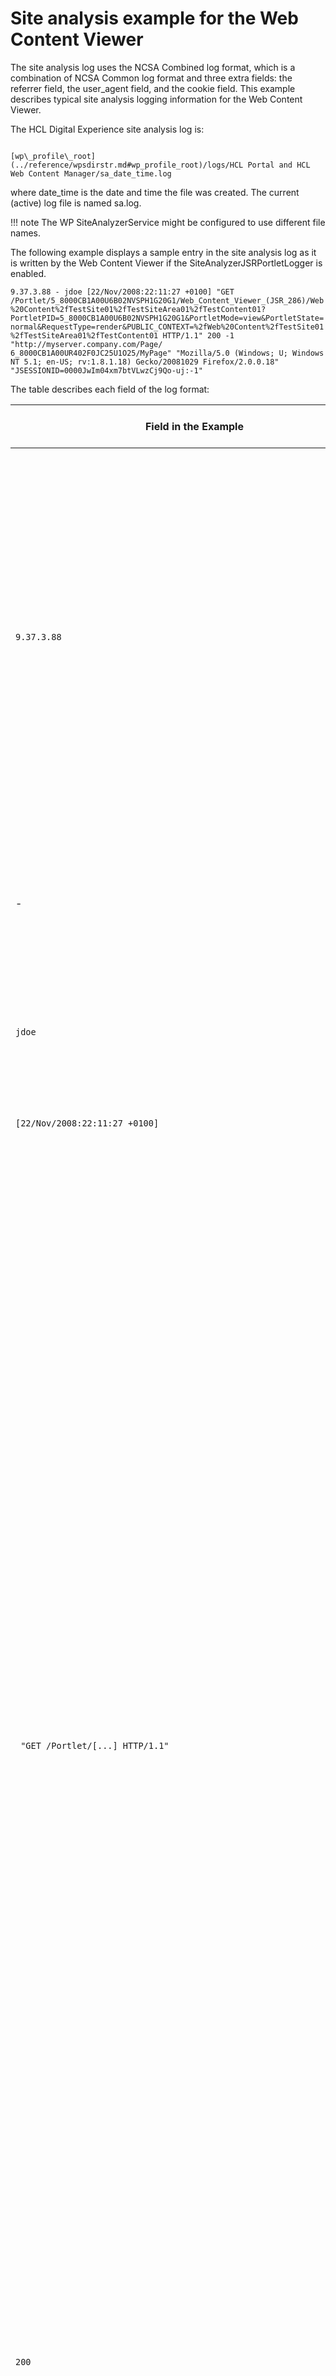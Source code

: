 # Site analysis example for the Web Content Viewer

The site analysis log uses the NCSA Combined log format, which is a combination of NCSA Common log format and three extra fields: the referrer field, the user\_agent field, and the cookie field. This example describes typical site analysis logging information for the Web Content Viewer.

The HCL Digital Experience site analysis log is:

```

[wp\_profile\_root](../reference/wpsdirstr.md#wp_profile_root)/logs/HCL Portal and HCL Web Content Manager/sa_date_time.log

```

where date\_time is the date and time the file was created. The current \(active\) log file is named sa.log.

!!! note
    The WP SiteAnalyzerService might be configured to use different file names.

The following example displays a sample entry in the site analysis log as it is written by the Web Content Viewer if the SiteAnalyzerJSRPortletLogger is enabled.

`9.37.3.88 - jdoe [22/Nov/2008:22:11:27 +0100] "GET /Portlet/5_8000CB1A00U6B02NVSPH1G20G1/Web_Content_Viewer_(JSR_286)/Web%20Content%2fTestSite01%2fTestSiteArea01%2fTestContent01?PortletPID=5_8000CB1A00U6B02NVSPH1G20G1&PortletMode=view&PortletState=normal&RequestType=render&PUBLIC_CONTEXT=%2fWeb%20Content%2fTestSite01 %2fTestSiteArea01%2fTestContent01 HTTP/1.1" 200 -1 "http://myserver.company.com/Page/ 6_8000CB1A00UR402F0JC25U1O25/MyPage" "Mozilla/5.0 (Windows; U; Windows NT 5.1; en-US; rv:1.8.1.18) Gecko/20081029 Firefox/2.0.0.18" "JSESSIONID=0000JwIm04xm7btVLwzCj9Qo-uj:-1"`

The table describes each field of the log format:

|Field in the Example|Log Field Name and Explanation|
|--------------------|------------------------------|
|`9.37.3.88`|-   **host** <br/> The IP address of the HTTP client that sent the request. <br/> **Important:** If there is a reverse proxy server between the client and the portal, the IP address that is logged is that of the reverse proxy server rather than the HTTP client. To log the IP address of the HTTP client, you must remove the reverse proxy server from the environment.|
|-|-   **rcf931** <br/> The identifier that is used to identify the client making the request. If the client identifier is not known, the field is set to the hyphen character \(`-`\).|
|`jdoe`|-   **username** <br/> The user ID for the client. If the user ID is not known, the field is set to the hyphen character \(`-`\).|
|`[22/Nov/2008:22:11:27 +0100]`|-   **date:time timezone** <br/> The date and time of the HTTP request.|
|```  "GET /Portlet/[...] HTTP/1.1"  ```|-   **request** <br/> The HTTP method, the URI of the requested resource, and the version of HTTP used by the client. The URI is composed of the following elements: <br/> -   The identifier `Portlet`. <br/> -   The ID of the Web Content Viewer instance that is requested. <br/> -   The administrative name of the Web Content Viewer \(Note: This name is always the same unless the portlet has been cloned.\). <br/> -   The context path of the rendered Web Content Manager item encoded in UTF-8. <br/> -   A query string containing the following parameters: <br/> -   **PortletPID** <br/> The ID of the Web Content Viewer instance that is requested. <br/> -   **PortletMode** <br/> The mode in which the portlet is rendered. Note that the Web Content Viewer writes log entries only in its view mode. <br/> -   **PortletState** <br/> The portlet window state. <br/> -   **RequestType** <br/> The request type \(note that the Web Content Viewer writes log entries only for render requests\). <br/> This is followed by a list of all request parameters that are available to the Web Content Viewer instance as UTF-8 encoded key-value-pairs.|
|`200`|-   **statuscode** <br/> The HTTP status code for the request.|
|`-1`|-   **bytes** <br/> The number of bytes of data that is transferred from the client as part of the request. A value of -1 indicates that the number of bytes is unknown.|
|`"http://myserver.company.com/Page/6_8000CB1A00UR402F0JC25U1O25/MyPage"`|-   **referrer** <br/> The referrer in case of portlet site analysis log entries identifies the portal page on which the Web Content Viewer instance is rendered.|
|`"Mozilla/5.0 [...]"`|-   **user\_agent** <br/> The type of web browser that is used by the client.|
|`"JSESSIONID=0000JwIm04xm7btVLwzCj9Qo-uj:-1"`|-   **cookies** <br/> The name and value of a cookie that was sent to the client browser as part of the request. If multiple cookies were sent, the list is delimited by the semicolon character.|


???+ info "Related information:"
     - [Understanding the site analysis log](../../../../../deployment/manage/monitoring/analyze_portal_usage/serverside_site_data/adsaundr.md)

